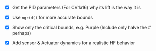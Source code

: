 - [x] Get the PID parameters (For CV1a16) why its lift is the way it is

- [x] Use `ngrid()` for more accurate bounds
- [x] Show only the critical bounds, e.g. Purple (Include only halve the # perhaps)
- [x] Add sensor & Actuator dynamics for a realistic HF behavior